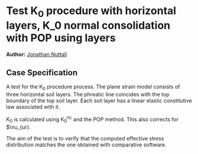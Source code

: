 # Test K<sub>0</sub> procedure with horizontal layers, K_0 normal consolidation with POP using layers

**Author:** [Jonathan Nuttall](https://github.com/mcgicjn2)

## Case Specification
A test for the K<sub>0</sub> procedure process.  The plane strain model consists of three horizontal soil layers.  The phreatic line coincides with the top boundary of the top soil layer.  Each soil layer has a linear elastic constitutive law associated with it.

K<sub>0</sub> is calculated using K<sub>0</sub><sup>nc</sup> and the POP method.  This also corrects for $\nu_{ur}.

The aim of the test is to verify that the computed effective stress distribution matches the one obtained with comparative software.

